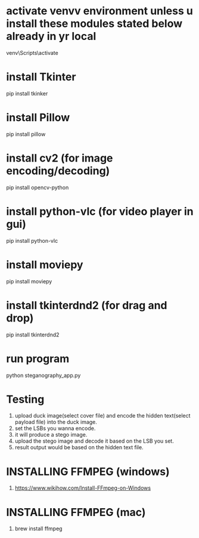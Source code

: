 # activate venvv environment unless u install these modules stated below already in yr local
venv\Scripts\activate
# install Tkinter
pip install tkinker
# install Pillow
pip install pillow
# install cv2 (for image encoding/decoding)
pip install opencv-python
# install python-vlc (for video player in gui)
pip install python-vlc
# install moviepy
pip install moviepy
# install tkinterdnd2 (for drag and drop)
pip install tkinterdnd2
# run program
python steganography_app.py
# Testing
1. upload duck image(select cover file) and encode the hidden text(select payload file) into the duck image.
2. set the LSBs you wanna encode.
3. it will produce a stego image.
4. upload the stego image and decode it based on the LSB you set.
5. result output would be based on the hidden text file.

# INSTALLING FFMPEG (windows)
1. https://www.wikihow.com/Install-FFmpeg-on-Windows

# INSTALLING FFMPEG (mac)
1. brew install ffmpeg
